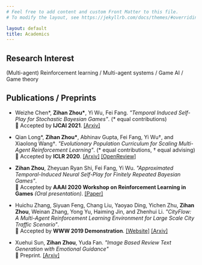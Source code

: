 ```yaml
---
# Feel free to add content and custom Front Matter to this file.
# To modify the layout, see https://jekyllrb.com/docs/themes/#overriding-theme-defaults

layout: default
title: Academics
---
```


## Research Interest

(Multi-agent) Reinforcement learning / Multi-agent systems / Game AI / Game theory

## Publications / Preprints

- Weizhe Chen\*, **Zihan Zhou\***, Yi Wu, Fei Fang. *"Temporal Induced Self-Play for Stochastic Bayesian Games"*. (\* equal contributions)  
🤜 Accepted by **IJCAI 2021**. [\[Arxiv\]](https://arxiv.org/abs/2108.09444)

- Qian Long\*, **Zihan Zhou\***, Abhinav Gupta, Fei Fang, Yi Wu†, and Xiaolong Wang†. *"Evolutionary Population Curriculum for Scaling Multi-Agent Reinforcement Learning"*. (\* equal contributions, † equal advising)  
🤜 Accepted by **ICLR 2020**. [\[Arxiv\]](https://arxiv.org/abs/2003.10423) [\[OpenReview\]](https://openreview.net/forum?id=SJxbHkrKDH) 

- **Zihan Zhou**, Zheyuan Ryan Shi, Fei Fang, Yi Wu. *"Approximated Temporal-Induced Neural Self-Play for Finitely Repeated Bayesian Games"*.  
🤜 Accepted by **AAAI 2020 Workshop on Reinforcement Learning in Games** *(Oral presentation)*. [\[Paper\]](http://aaai-rlg.mlanctot.info/papers/AAAI20-RLG_paper_43.pdf)

- Huichu Zhang, Siyuan Feng, Chang Liu, Yaoyao Ding, Yichen Zhu, **Zihan Zhou**, Weinan Zhang, Yong Yu, Haiming Jin, and Zhenhui Li. *"CityFlow: A Multi-Agent Reinforcement Learning Environment for Large Scale City Traffic Scenario"*.  
🤜 Accepted by **WWW 2019 Demonstration**. [\[Website\]](https://cityflow-project.github.io/) [\[Arxiv\]](https://arxiv.org/abs/1905.05217)

- Xuehui Sun, **Zihan Zhou**, Yuda Fan. *"Image Based Review Text Generation with Emotional Guidance"*  
🤜 Preprint. [\[Arxiv\]](https://arxiv.org/abs/1901.04140)
